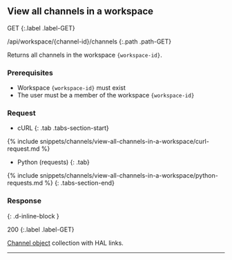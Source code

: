 ## View all channels in a workspace

GET
{:.label .label-GET}

/api/workspace/{channel-id}/channels
{:.path .path-GET}

Returns all channels in the workspace `{workspace-id}`.

### Prerequisites
- Workspace `{workspace-id}` must exist
- The user must be a member of the workspace `{workspace-id}`

### Request

- cURL
{: .tab .tabs-section-start}

{% include snippets/channels/view-all-channels-in-a-workspace/curl-request.md %}

- Python (requests)
{: .tab}

{% include snippets/channels/view-all-channels-in-a-workspace/python-requests.md %}
{: .tabs-section-end}

### Response
{: .d-inline-block }

200
{:.label .label-GET}

[Channel object](#channel-object) collection with HAL links.

---
